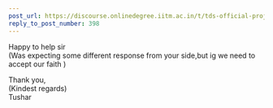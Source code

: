 ```yaml
---
post_url: https://discourse.onlinedegree.iitm.ac.in/t/tds-official-project1-discrepencies/171141/399
reply_to_post_number: 398
---
```

Happy to help sir   
(Was expecting some different response from your side,but ig we need to accept our faith )

Thank you,  
(Kindest regards)  
Tushar